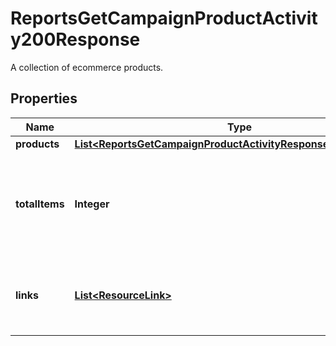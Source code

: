 

# ReportsGetCampaignProductActivity200Response

A collection of ecommerce products.

## Properties

| Name | Type | Description | Notes |
|------------ | ------------- | ------------- | -------------|
|**products** | [**List&lt;ReportsGetCampaignProductActivityResponseProductsInner&gt;**](ReportsGetCampaignProductActivityResponseProductsInner.md) |  |  [optional] |
|**totalItems** | **Integer** | The total number of items matching the query regardless of pagination. |  [optional] [readonly] |
|**links** | [**List&lt;ResourceLink&gt;**](ResourceLink.md) | A list of link types and descriptions for the API schema documents. |  [optional] [readonly] |



